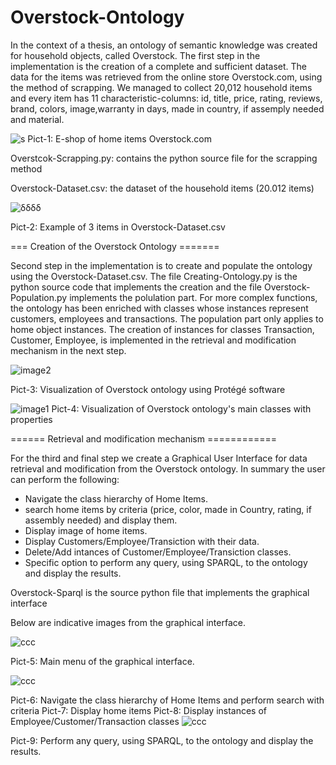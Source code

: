 # Overstock-Ontology

In the context of a thesis, an ontology of semantic knowledge was created for household objects, called Overstock. The first step in the implementation is the creation of a complete and sufficient dataset. The data for the items was retrieved from the online store Overstock.com, using the method of scrapping. We managed to collect 20,012 household items and every item has 11 characteristic-columns: id, title, price, rating, reviews, brand, colors, image,warranty in days, made in country, if assemply needed and material. 

![s](https://user-images.githubusercontent.com/128267473/228316134-2ebc1595-fcf1-4b19-b32a-4506dad78589.png)
Pict-1: E-shop of home items Overstock.com

Overstcok-Scrapping.py: contains the python source file for the scrapping method

Overstock-Dataset.csv: the dataset of the household items (20.012 items)

![δδδδ](https://user-images.githubusercontent.com/128267473/228316873-11ff2618-18da-4fe5-a309-2bb94df9fef6.png)

Pict-2: Example of 3 items in Overstock-Dataset.csv

=== Creation of the Overstock Ontology =======

Second step in the implementation is to create and populate the ontology using the Overstock-Dataset.csv. The file Creating-Ontology.py is the python source code that implements the creation and the file Overstock-Population.py implements the polulation part. For more complex functions, the ontology has been enriched with classes whose instances represent customers, employees and transactions. The population part only applies to home object instances. The creation of instances for classes Transaction, Customer, Employee,  is implemented in the retrieval and modification mechanism in the next step.

![image2](https://user-images.githubusercontent.com/128267473/228058762-ac581908-425d-4c3b-ad05-7b5e4db8c90d.png)

Pict-3: Visualization of Overstock ontology using Protégé software

![image1](https://user-images.githubusercontent.com/128267473/228059638-5a145707-851c-48c9-aa24-cd186258819b.png)
Pict-4: Visualization of Overstock ontology's main classes with properties

====== Retrieval and modification mechanism ============

For the third and final step we create a Graphical User Interface for data retrieval and modification from the Overstock ontology. In summary the user can perform the following:
- Navigate the class hierarchy of Home Items.
- search home items by criteria (price, color, made in Country, rating, if assembly needed) and display them.
- Display image of home items.
- Display Customers/Employee/Transiction with their data.
- Delete/Add intances of Customer/Employee/Transiction classes.
- Specific option to perform any query, using SPARQL, to the ontology and display the results.

Overstock-Sparql is the source python file that implements the graphical interface

Below are indicative images from the graphical interface.

![ccc](https://user-images.githubusercontent.com/128267473/228337153-70dd8878-536e-4cbd-95d5-b52a81158b81.png)

Pict-5: Main menu of the graphical interface.

![ccc](https://user-images.githubusercontent.com/128267473/228337586-b65b8c2a-dea7-4cd6-bcab-3fbad3f9d18e.png)

Pict-6: Navigate the class hierarchy of Home Items and perform search with criteria
Pict-7: Display home items
Pict-8: Display instances of Employee/Customer/Transaction classes
![ccc](https://user-images.githubusercontent.com/128267473/228338050-a807de42-2438-48ad-86b7-124e05254b2e.png)

Pict-9: Perform any query, using SPARQL, to the ontology and display the results.



